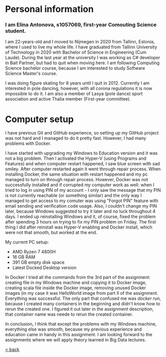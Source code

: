 # Personal information
### I am Elina Antonova, s1057069, first-year Comouting Science student.
I am 22-years-old and I moved to Nijmegen in 2020 from Tallinn, Estonia, where I used to live my whole life. I have graduated from Tallinn University of Technology in 2020 with Bachelor of Science in Engineering (Cum Laude). During the last year at the university I was working as C# developer in Bait Partner, but had to quit when moving here. I am following Computing Science bachelor course, because I am interested to study Software Science Master's course.

I was doing figure skating for 8 years until I quit in 2012. Currently I am interested in pole dancing, however, with all corona regulations it is now impossible to do it. I am also a member of Lasya (pole dance) sport association and active Thalia member (First-year committee).  

# Computer setup

I have previous Git and GitHub experience, so setting up my GitHub project was not hard and I managed to do it pretty fast. However, I had many problems with Docker.

I have started with upgrading my Windows to Education version and it was not a big problem. Then I activated the Hyper-V (using Programs and Features) and when computer restart happened, I saw blue screen with sad smiley. After computer restarted again it went through repair process. When installing Docker, the same situation with restart happened and my pc managed to turn on through repair process. However, Docker was not successfully installed and if corrupted my computer work as well: when I tried to log in using PIN of my account - I only saw the message that my PIN is not currently reachable (or something similar) and the only way I managed to get access to my comuter was using "Forgot PIN" feature with email sending and verification code usage. Also, I couldn't change my PIN later, because Windows suggested to try it later and no luck throughout 4 days. I ended up reinstalling Windows and it, of course, fixed the problem after spending 3 hours on trying to fix my PIN problem on Friday. The first thing I did after reinstall was Hyper-V enabling and Docker install, which were not that smooth, but worked at the end. 

My current PC setup: 
- AMD Ryzen 7 4800H
- 16 GB RAM
- 391 GB empty disk space
- Latest Docked Desktop version

In Docker I tried all the commands from the 3rd part of the assignment: creating file in my Windows machine and copying it to Docker image, creating scala file inside the Docker image, removing unused Docker images (in my case it was HelloWorld image from part II of the assignment. Everything was successful. The only part that confused me was _docker run_, because I created many containers in the beginning and didn't know how to rerun the created one. I figured it out later in the assignment description, that container name was neede to rerun the created container. 

In conclusion, I think that except the problems with my Windows machine, everything else was smooth, because my previous experience and education came in handy in this assignment. I am looking forward to the assignments where we will apply theory learned in Big Data lectures. 

[< back](index.md)